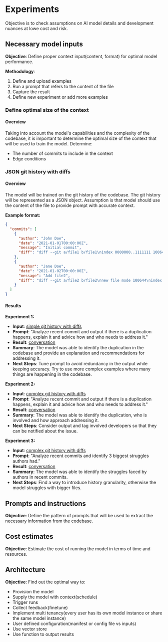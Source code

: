# Experiments

Objective is to check assumptions on AI model details and development nuances at lowe cost and risk.

## Necessary model inputs
**Objective**: Define proper context input(content, format) for optimal model performance.

**Methodology**:
1. Define and upload examples
2. Run a prompt that refers to the content of the file
3. Capture the result
4. Define new experiment or add more examples

### Define optimal size of the context
#### Overview
Taking into account the model's capabilities and the complexity of the codebase, it is important to determine the optimal size of the context that will be used to train the model.
Determine:
- The number of commits to include in the context
- Edge conditions

### JSON git history with diffs
#### Overview
The model will be trained on the git history of the codebase. The git history will be represented as a JSON object.
Assumption is that model should use the content of the file to provide prompt with accurate context.

**Example format:**
```json
{
  "commits": [
    {
      "author": "John Doe",
      "date": "2021-01-01T00:00:00Z",
      "message": "Initial commit",
      "diff": "diff --git a/file1 b/file1\nindex 0000000..1111111 100644\n--- a/file1\n+++ b/file1\n@@ -1,2 +1,2 @@\n-line1\n+line2\n line2\n line3\n"
    },
    {
      "author": "Jane Doe",
      "date": "2021-01-02T00:00:00Z",
      "message": "Add file2",
      "diff": "diff --git a/file2 b/file2\nnew file mode 100644\nindex 0000000..1111111\n--- /dev/null\n+++ b/file2\n@@ -0,0 +1,2 @@\n+line1\n+line2\n"
    }
  ]
}
```

#### Results

**Experiment 1:**
- **Input**: [simple git history with diffs](./examples/duplicates_simple/context.json)
- **Prompt**: "Analyze recent commit and output if there is a duplication happens, explain it and advice how and who needs to address it."
- **Result**: [conversation](./conversations/duplicates_simple_with_instruction_and_prompt.md)
- **Summary**: The model was able to identify the duplication in the codebase and provide an explanation and recommendations for addressing it.
- **Next Steps**: Tune prompt to avoid redundancy in the output while keeping accuracy.
Try to use more complex examples where many things are happening in the codebase.

**Experiment 2:**
- **Input**: [complex git history with diffs](./examples/duplicates_extended/context.json)
- **Prompt**: "Analyze recent commit and output if there is a duplication happens, explain it and advice how and who needs to address it."
- **Result**: [conversation](./conversations/duplicates_extended_with_instruction_and_prompt.md)
- **Summary**: The model was able to identify the duplication, who is involved and how approach addressing it.
- **Next Steps**: Consider output and tag involved developers so that they can be notified about the issue.

**Experiment 3:**
- **Input**: [complex git history with diffs](./examples/doughnut_commits_50/context.json)
- **Prompt**: "Analyze recent commits and identify 3 biggest struggles authors had."
- **Result**: [conversation](./conversations/longer_history_struggle.md)
- **Summary**: The model was able to identify the struggles faced by authors in recent commits.
- **Next Steps**: Find a way to introduce history granularity, otherwise the model struggles with bigger files.

## Prompts and instructions
**Objective**: Define the pattern of prompts that will be used to extract the necessary information from the codebase.

## Cost estimates
**Objective**: Estimate the cost of running the model in terms of time and resources.

## Architecture
**Objective**: Find out the optimal way to:
- Provision the model
- Supply the model with context(schedule)
- Trigger runs
- Collect feedback(finetune)
- Implement multi tenancy(every user has its own model instance or share the same model instance)
- User defined configuration(manifest or config file vs inputs)
- Use vector store
- Use function to output results